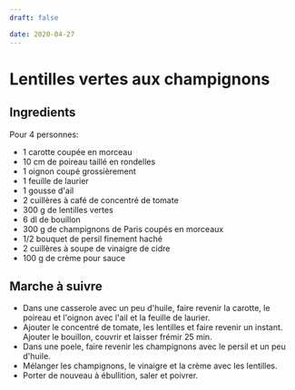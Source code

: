 ```yaml
---
draft: false

date: 2020-04-27
---
```


# Lentilles vertes aux champignons
<!-- more -->

## Ingredients
Pour 4 personnes:
 - 1 carotte coupée en morceau
 - 10 cm de poireau taillé en rondelles
 - 1 oignon coupé grossièrement
 - 1 feuille de laurier
 - 1 gousse d'ail
 - 2 cuillères à café de concentré de tomate
 - 300 g de lentilles vertes
 - 6 dl de bouillon
 - 300 g de champignons de Paris coupés en morceaux
 - 1/2 bouquet de persil finement haché
 - 2 cuillères à soupe de vinaigre de cidre
 - 100 g de crème pour sauce

## Marche à suivre
 - Dans une casserole avec un peu d'huile, faire revenir la carotte, le poireau
   et l'oignon avec l'ail et la feuille de laurier.
 - Ajouter le concentré de tomate, les lentilles et faire revenir un instant.
   Ajouter le bouillon, couvrir et laisser frémir 25 min.
 - Dans une poele, faire revenir les champignons avec le persil et un peu
   d'huile.
 - Mélanger les champignons, le vinaigre et la crème avec les lentilles.
 - Porter de nouveau à ébullition, saler et poivrer.
